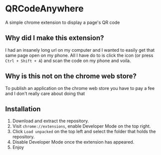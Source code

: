 # QRCodeAnywhere
 A simple chrome extension to display a page's QR code

## Why did I make this extension?
I had an insanely long url on my computer and I wanted to easily get that same page open on my phone. All I have do to is click the icon (or press `Ctrl + Shift + A`) and scan the code on my phone and voila.

## Why is this not on the chrome web store?
To publish an application on the chrome web store you have to pay a fee and I don't really care about doing that

## Installation

1. Download and extract the repository.
2. Visit `chrome://extensions`, enable Developer Mode on the top right.
3. Click `Load unpacked` on the top left and select the folder that holds the repository.
5. Disable Developer Mode once the extension has appeared.
4. Enjoy
